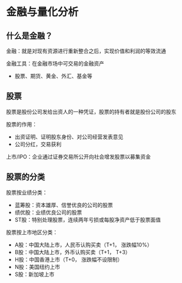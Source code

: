 # 金融与量化分析

## 什么是金融？

金融：就是对现有资源进行重新整合之后，实现价值和利润的等效流通

金融工具：在金融市场中可交易的金融资产
  - 股票、期货、黄金、外汇、基金等

## 股票

股票是股份公司发给出资人的一种凭证，股票的持有者就是股份公司的股东

股票的作用：
  - 出资证明、证明股东身份、对公司经营发表意见
  - 公司分红，交易获利

上市/IPO：企业通过证券交易所公开向社会增发股票以募集资金

## 股票的分类
股票按业绩分类：
  - 蓝筹股：资本雄厚、信誉优良的公司的股票
  - 绩优股：业绩优良公司的股票
  - ST股：特别处理股票，连续两年亏损或每股净资产低于股票面值

股票按上市地区分类：
  - A股：中国大陆上市，人民币认购买卖（T+1， 涨跌幅10%）
  - B股：中国大陆上市，外币认购买卖（T+1， T+3）
  - H股：中国香港上市（T+0， 涨跌幅不设限制）
  - N股：美国纽约上市
  - S股：新加坡上市














